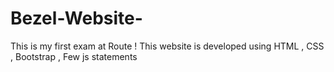 # Bezel-Website-
This is my first exam at Route ! This website is developed using HTML , CSS , Bootstrap , Few js statements
